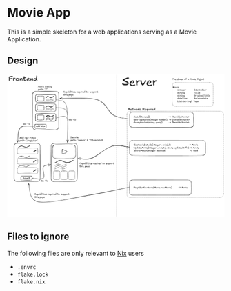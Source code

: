# Movie App

This is a simple skeleton for a web applications serving as a Movie Application.

## Design

![architecture sketch](documentation/movie-application.png)

## Files to ignore

The following files are only relevant to [Nix](https://nixos.org/) users

- `.envrc`
- `flake.lock`
- `flake.nix`
